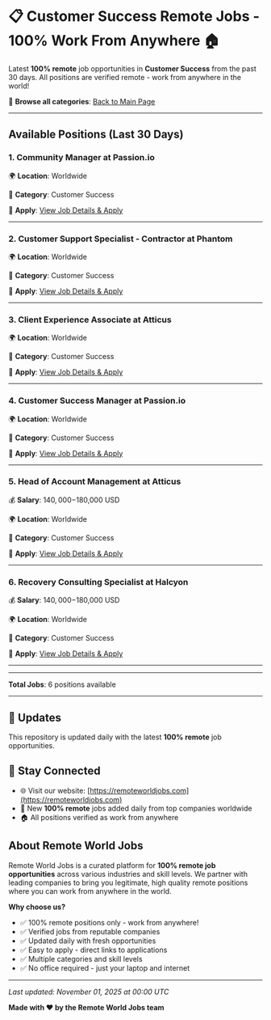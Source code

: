 # 📋 Customer Success Remote Jobs - 100% Work From Anywhere 🏠

Latest **100% remote** job opportunities in **Customer Success** from the past 30 days. All positions are verified remote - work from anywhere in the world!

🔗 **Browse all categories**: [Back to Main Page](README.md)

---

## Available Positions (Last 30 Days)

### 1. Community Manager at Passion.io

🌍 **Location**: Worldwide

📍 **Category**: Customer Success

🔗 **Apply**: [View Job Details & Apply](https://remoteworldjobs.com/community-manager-passion-io)

---

### 2. Customer Support Specialist - Contractor at Phantom

🌍 **Location**: Worldwide

📍 **Category**: Customer Success

🔗 **Apply**: [View Job Details & Apply](https://remoteworldjobs.com/customer-support-specialist-contractor-pantom)

---

### 3. Client Experience Associate at Atticus

🌍 **Location**: Worldwide

📍 **Category**: Customer Success

🔗 **Apply**: [View Job Details & Apply](https://remoteworldjobs.com/client-experience-associate-atticus)

---

### 4. Customer Success Manager at Passion.io

🌍 **Location**: Worldwide

📍 **Category**: Customer Success

🔗 **Apply**: [View Job Details & Apply](https://remoteworldjobs.com/customer-success-manager-passion-io)

---

### 5. Head of Account Management at Atticus

💰 **Salary**: $140,000-$180,000 USD

🌍 **Location**: Worldwide

📍 **Category**: Customer Success

🔗 **Apply**: [View Job Details & Apply](https://remoteworldjobs.com/head-of-account-management-atticus)

---

### 6. Recovery Consulting Specialist at Halcyon

💰 **Salary**: $140,000-$180,000 USD

🌍 **Location**: Worldwide

📍 **Category**: Customer Success

🔗 **Apply**: [View Job Details & Apply](https://remoteworldjobs.com/recovery-consulting-specialist-halcyon)

---


---

**Total Jobs**: 6 positions available

---

## 🔄 Updates

This repository is updated daily with the latest **100% remote** job opportunities.

## 📧 Stay Connected

- 🌐 Visit our website: [https://remoteworldjobs.com](https://remoteworldjobs.com)
- 💼 New **100% remote** jobs added daily from top companies worldwide
- 🏠 All positions verified as work from anywhere

## About Remote World Jobs

Remote World Jobs is a curated platform for **100% remote job opportunities** across various industries and skill levels. We partner with leading companies to bring you legitimate, high quality remote positions where you can work from anywhere in the world.

**Why choose us?**
- ✅ 100% remote positions only - work from anywhere!
- ✅ Verified jobs from reputable companies
- ✅ Updated daily with fresh opportunities
- ✅ Easy to apply - direct links to applications
- ✅ Multiple categories and skill levels
- ✅ No office required - just your laptop and internet

---

_Last updated: November 01, 2025 at 00:00 UTC_

**Made with ❤️ by the Remote World Jobs team**

